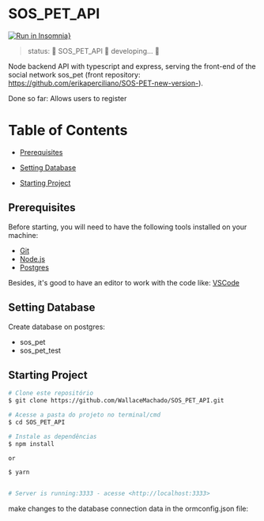 <h1> SOS_PET_API </h1>

[![Run in Insomnia}](https://insomnia.rest/images/run.svg)](https://insomnia.rest/run/?label=sos_pet_api&uri=https%3A%2F%2Fgithub.com%2FWallaceMachado%2FSOS_PET_API%2Fblob%2Fmaster%2FInsomnia_2021-06-25.json)

 
> status:	🚧  SOS_PET_API 🚀 developing...  🚧

Node backend API with typescript and express, serving the front-end of the social network sos_pet 
(front repository: https://github.com/erikaperciliano/SOS-PET-new-version-).

Done so far: Allows users to register


Table of Contents
=================
* <p><a href="#prerequisites">Prerequisites</a> </p>  
* <p><a href="#setting-database">Setting Database</a></p>  
* <p><a href="#starting-project">Starting Project</a></p>



## Prerequisites

Before starting, you will need to have the following tools installed on your machine:
* [Git](https://git-scm.com) 
* [Node.js](https://nodejs.org/en/)
* [Postgres](https://www.postgresql.org/)

Besides, it's good to have an editor to work with the code like: [VSCode](https://code.visualstudio.com/)


## Setting Database

Create database on postgres:

* sos_pet
* sos_pet_test

## Starting Project

```bash
# Clone este repositório
$ git clone https://github.com/WallaceMachado/SOS_PET_API.git

# Acesse a pasta do projeto no terminal/cmd
$ cd SOS_PET_API

# Instale as dependências
$ npm install

or

$ yarn


# Server is running:3333 - acesse <http://localhost:3333>
```


make changes to the database connection data in the ormconfig.json file:
